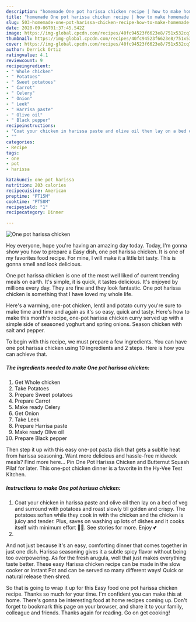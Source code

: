 ```yaml
---
description: "homemade One pot harissa chicken recipe | how to make homemade One pot harissa chicken"
title: "homemade One pot harissa chicken recipe | how to make homemade One pot harissa chicken"
slug: 503-homemade-one-pot-harissa-chicken-recipe-how-to-make-homemade-one-pot-harissa-chicken
date: 2020-09-06T01:37:45.542Z
image: https://img-global.cpcdn.com/recipes/40fc94523f6623e8/751x532cq70/one-pot-harissa-chicken-recipe-main-photo.jpg
thumbnail: https://img-global.cpcdn.com/recipes/40fc94523f6623e8/751x532cq70/one-pot-harissa-chicken-recipe-main-photo.jpg
cover: https://img-global.cpcdn.com/recipes/40fc94523f6623e8/751x532cq70/one-pot-harissa-chicken-recipe-main-photo.jpg
author: Derrick Ortiz
ratingvalue: 4.1
reviewcount: 9
recipeingredient:
- " Whole chicken"
- " Potatoes"
- " Sweet potatoes"
- " Carrot"
- " Celery"
- " Onion"
- " Leek"
- " Harrisa paste"
- " Olive oil"
- " Black pepper"
recipeinstructions:
- "Coat your chicken in harissa paste and olive oil then lay on a bed of veg and surround with potatoes and roast slowly till golden and crispy. The potatoes soften while they cook in with the chicken and the chicken is juicy and tender. Plus, saves on washing up lots of dishes and it cooks itself with minimum effort 👏🏼. See stories for more. Enjoy 💕"
- ""
categories:
- Recipe
tags:
- one
- pot
- harissa

katakunci: one pot harissa 
nutrition: 203 calories
recipecuisine: American
preptime: "PT15M"
cooktime: "PT58M"
recipeyield: "1"
recipecategory: Dinner

---
```



![One pot harissa chicken](https://img-global.cpcdn.com/recipes/40fc94523f6623e8/751x532cq70/one-pot-harissa-chicken-recipe-main-photo.jpg)

Hey everyone, hope you're having an amazing day today. Today, I'm gonna show you how to prepare a Easy dish, one pot harissa chicken. It is one of my favorites food recipe. For mine, I will make it a little bit tasty. This is gonna smell and look delicious.

One pot harissa chicken is one of the most well liked of current trending meals on earth. It's simple, it is quick, it tastes delicious. It's enjoyed by millions every day. They are fine and they look fantastic. One pot harissa chicken is something that I have loved my whole life.

Here&#39;s a warming, one-pot chicken, lentil and potato curry you&#39;re sure to make time and time and again as it&#39;s so easy, quick and tasty. Here&#39;s how to make this month&#39;s recipe, one-pot harissa chicken curry served up with a simple side of seasoned yoghurt and spring onions. Season chicken with salt and pepper.


To begin with this recipe, we must prepare a few ingredients. You can have one pot harissa chicken using 10 ingredients and 2 steps. Here is how you can achieve that.

<!--inarticleads1-->

##### The ingredients needed to make One pot harissa chicken:

1. Get  Whole chicken
1. Take  Potatoes
1. Prepare  Sweet potatoes
1. Prepare  Carrot
1. Make ready  Celery
1. Get  Onion
1. Take  Leek
1. Prepare  Harrisa paste
1. Make ready  Olive oil
1. Prepare  Black pepper


Then step it up with this easy one-pot pasta dish that gets a subltle heat from harissa seasoning. Want more delicious and hassle-free midweek meals? Find more here… Pin One Pot Harissa Chicken and Butternut Squash Pilaf for later. This one-pot chicken dinner is a favorite in the Hy-Vee Test Kitchen. 

<!--inarticleads2-->

##### Instructions to make One pot harissa chicken:

1. Coat your chicken in harissa paste and olive oil then lay on a bed of veg and surround with potatoes and roast slowly till golden and crispy. The potatoes soften while they cook in with the chicken and the chicken is juicy and tender. Plus, saves on washing up lots of dishes and it cooks itself with minimum effort 👏🏼. See stories for more. Enjoy 💕
1. 


And not just because it&#39;s an easy, comforting dinner that comes together in just one dish. Harissa seasoning gives it a subtle spicy flavor without being too overpowering. As for the fresh arugula, well that just makes everything taste better. These easy Harissa chicken recipe can be made in the slow cooker or Instant Pot and can be served so many different ways! Quick or natural release then shred. 

So that is going to wrap it up for this Easy food one pot harissa chicken recipe. Thanks so much for your time. I'm confident you can make this at home. There's gonna be interesting food at home recipes coming up. Don't forget to bookmark this page on your browser, and share it to your family, colleague and friends. Thanks again for reading. Go on get cooking!
